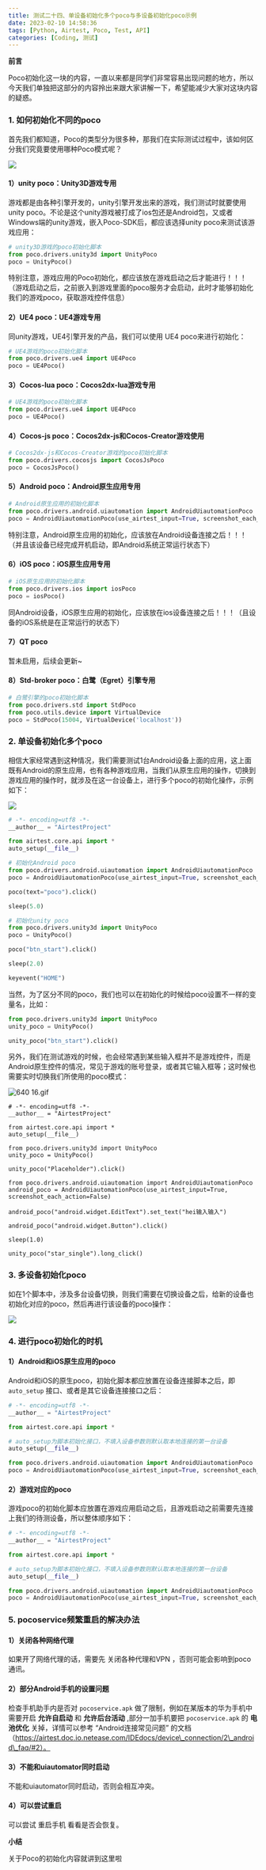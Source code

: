 ```yaml
---
title: 测试二十四、单设备初始化多个poco与多设备初始化poco示例
date: 2023-02-10 14:58:36
tags: [Python, Airtest, Poco, Test, API]
categories: [Coding, 测试]
---
```


**前言**

Poco初始化这一块的内容，一直以来都是同学们非常容易出现问题的地方，所以今天我们单独把这部分的内容拎出来跟大家讲解一下，希望能减少大家对这块内容的疑惑。

### **1\. 如何初始化不同的poco**

首先我们都知道，Poco的类型分为很多种，那我们在实际测试过程中，该如何区分我们究竟要使用哪种Poco模式呢？

![](https://s2.loli.net/2023/07/10/wUAbmZfgcxEKDyO.png)

#### **1）unity poco：Unity3D游戏专用**

游戏都是由各种引擎开发的，unity引擎开发出来的游戏，我们测试时就要使用unity poco。不论是这个unity游戏被打成了ios包还是Android包，又或者Windows端的unity游戏，嵌入Poco-SDK后，都应该选择unity poco来测试该游戏应用：

```python
# unity3D游戏的poco初始化脚本
from poco.drivers.unity3d import UnityPoco
poco = UnityPoco()
```

特别注意，游戏应用的Poco初始化，都应该放在游戏启动之后才能进行！！！ （游戏启动之后，之前嵌入到游戏里面的poco服务才会启动，此时才能够初始化我们的游戏poco，获取游戏控件信息）

#### **2）UE4 poco：UE4游戏专用**

同unity游戏，UE4引擎开发的产品，我们可以使用 UE4 poco来进行初始化：

```python
# UE4游戏的poco初始化脚本
from poco.drivers.ue4 import UE4Poco
poco = UE4Poco()
```

#### **3）Cocos-lua poco：Cocos2dx-lua游戏专用**

```python
# UE4游戏的poco初始化脚本
from poco.drivers.ue4 import UE4Poco
poco = UE4Poco()
```

#### **4）Cocos-js poco：Cocos2dx-js和Cocos-Creator游戏使用**

```python
# Cocos2dx-js和Cocos-Creator游戏的poco初始化脚本
from poco.drivers.cocosjs import CocosJsPoco
poco = CocosJsPoco()
```

#### **5）Android poco：Android原生应用专用**

```python
# Android原生应用的初始化脚本
from poco.drivers.android.uiautomation import AndroidUiautomationPoco
poco = AndroidUiautomationPoco(use_airtest_input=True, screenshot_each_action=False)
```

特别注意，Android原生应用的初始化，应该放在Android设备连接之后！！！（并且该设备已经完成开机启动，即Android系统正常运行状态下）

#### **6）iOS poco：iOS原生应用专用**

```python
# iOS原生应用的初始化脚本
from poco.drivers.ios import iosPoco
poco = iosPoco()
```

同Android设备，iOS原生应用的初始化，应该放在ios设备连接之后！！！（且设备的iOS系统是在正常运行的状态下）

#### **7）QT poco**

暂未启用，后续会更新~

#### **8）Std-broker poco：白鹭（Egret）引擎专用**

```python
# 白鹭引擎的poco初始化脚本
from poco.drivers.std import StdPoco
from poco.utils.device import VirtualDevice
poco = StdPoco(15004, VirtualDevice('localhost'))
```

### **2\. 单设备初始化多个poco**

相信大家经常遇到这种情况，我们需要测试1台Android设备上面的应用，这上面既有Android的原生应用，也有各种游戏应用，当我们从原生应用的操作，切换到游戏应用的操作时，就涉及在这一台设备上，进行多个poco的初始化操作，示例如下：

![](https://s2.loli.net/2023/07/10/lZ79A2L3s1hDUQu.gif)

```python
# -*- encoding=utf8 -*-
__author__ = "AirtestProject"

from airtest.core.api import *
auto_setup(__file__)

# 初始化Android poco
from poco.drivers.android.uiautomation import AndroidUiautomationPoco
poco = AndroidUiautomationPoco(use_airtest_input=True, screenshot_each_action=False)

poco(text="poco").click()

sleep(5.0)

# 初始化unity poco
from poco.drivers.unity3d import UnityPoco
poco = UnityPoco()

poco("btn_start").click()

sleep(2.0)

keyevent("HOME")
```

当然，为了区分不同的poco，我们也可以在初始化的时候给poco设置不一样的变量名，比如：

```python
from poco.drivers.unity3d import UnityPoco
unity_poco = UnityPoco()

unity_poco("btn_start").click()
```

另外，我们在测试游戏的时候，也会经常遇到某些输入框并不是游戏控件，而是Android原生控件的情况，常见于游戏的账号登录，或者其它输入框等；这时候也需要实时切换我们所使用的poco模式：

![640 _16_.gif](https://s2.loli.net/2023/07/10/gLTbAKQslri5M7z.gif)

```
# -*- encoding=utf8 -*-
__author__ = "AirtestProject"

from airtest.core.api import *
auto_setup(__file__)

from poco.drivers.unity3d import UnityPoco
unity_poco = UnityPoco()

unity_poco("Placeholder").click()

from poco.drivers.android.uiautomation import AndroidUiautomationPoco
android_poco = AndroidUiautomationPoco(use_airtest_input=True, screenshot_each_action=False)

android_poco("android.widget.EditText").set_text("hei输入输入")

android_poco("android.widget.Button").click()

sleep(1.0)

unity_poco("star_single").long_click()
```

### **3\. 多设备初始化poco**

如在1个脚本中，涉及多台设备切换，则我们需要在切换设备之后，给新的设备也初始化对应的poco，然后再进行该设备的poco操作：

![](https://s2.loli.net/2023/07/10/4zFGBqcJ9tODN38.png)

### **4\. 进行poco初始化的时机**

#### **1）Android和iOS原生应用的poco**

Android和iOS的原生poco，初始化脚本都应放置在设备连接脚本之后，即 `auto_setup` 接口、或者是其它设备连接接口之后：

```python
# -*- encoding=utf8 -*-
__author__ = "AirtestProject"

from airtest.core.api import *

# auto_setup为脚本初始化接口，不填入设备参数则默认取本地连接的第一台设备
auto_setup(__file__)

from poco.drivers.android.uiautomation import AndroidUiautomationPoco
poco = AndroidUiautomationPoco(use_airtest_input=True, screenshot_each_action=False)
```

#### **2）游戏对应的poco**

游戏poco的初始化脚本应放置在游戏应用启动之后，且游戏启动之前需要先连接上我们的待测设备，所以整体顺序如下：

```python
# -*- encoding=utf8 -*-
__author__ = "AirtestProject"

from airtest.core.api import *

# auto_setup为脚本初始化接口，不填入设备参数则默认取本地连接的第一台设备
auto_setup(__file__)

from poco.drivers.android.uiautomation import AndroidUiautomationPoco
poco = AndroidUiautomationPoco(use_airtest_input=True, screenshot_each_action=False)
```

### **5\. pocoservice频繁重启的解决办法**

#### **1）关闭各种网络代理**

如果开了网络代理的话，需要先 关闭各种代理和VPN ，否则可能会影响到poco通讯。

#### **2）部分Android手机的设置问题**

检查手机助手内是否对 `pocoservice.apk` 做了限制，例如在某版本的华为手机中需要开启 **允许自启动** 和 **允许后台活动** ,部分一加手机要把 `pocoservice.apk` 的 **电池优化** 关掉，详情可以参考 “Android连接常见问题” 的文档 （https://airtest.doc.io.netease.com/IDEdocs/device\_connection/2\_android\_faq/#2）。

#### **3）不能和uiautomator同时启动**

不能和uiautomator同时启动，否则会相互冲突。

#### **4）可以尝试重启**

可以尝试 重启手机 看看是否会恢复。

  

**小结**

关于Poco的初始化内容就讲到这里啦

